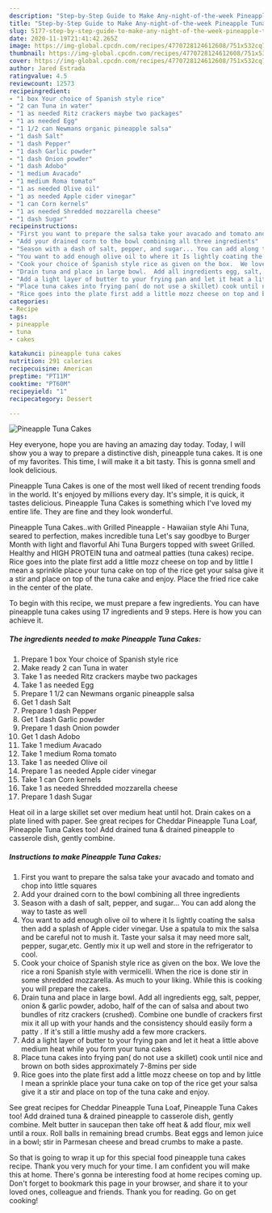 ```yaml
---
description: "Step-by-Step Guide to Make Any-night-of-the-week Pineapple Tuna Cakes"
title: "Step-by-Step Guide to Make Any-night-of-the-week Pineapple Tuna Cakes"
slug: 5177-step-by-step-guide-to-make-any-night-of-the-week-pineapple-tuna-cakes
date: 2020-11-19T21:41:42.265Z
image: https://img-global.cpcdn.com/recipes/4770728124612608/751x532cq70/pineapple-tuna-cakes-recipe-main-photo.jpg
thumbnail: https://img-global.cpcdn.com/recipes/4770728124612608/751x532cq70/pineapple-tuna-cakes-recipe-main-photo.jpg
cover: https://img-global.cpcdn.com/recipes/4770728124612608/751x532cq70/pineapple-tuna-cakes-recipe-main-photo.jpg
author: Jared Estrada
ratingvalue: 4.5
reviewcount: 12573
recipeingredient:
- "1 box Your choice of Spanish style rice"
- "2 can Tuna in water"
- "1 as needed Ritz crackers maybe two packages"
- "1 as needed Egg"
- "1 1/2 can Newmans organic pineapple salsa"
- "1 dash Salt"
- "1 dash Pepper"
- "1 dash Garlic powder"
- "1 dash Onion powder"
- "1 dash Adobo"
- "1 medium Avacado"
- "1 medium Roma tomato"
- "1 as needed Olive oil"
- "1 as needed Apple cider vinegar"
- "1 can Corn kernels"
- "1 as needed Shredded mozzarella cheese"
- "1 dash Sugar"
recipeinstructions:
- "First you want to prepare the salsa take your avacado and tomato and chop into little squares"
- "Add your drained corn to the bowl combining all three ingredients"
- "Season with a dash of salt, pepper, and sugar... You can add along the way to taste as well"
- "You want to add enough olive oil to where it Is lightly coating the salsa then add a splash of Apple cider vinegar.  Use a spatula to mix the salsa and be careful not to mush it.  Taste your salsa it may need more salt, pepper, sugar,etc. Gently mix it up well and store in the refrigerator to cool."
- "Cook your choice of Spanish style rice as given on the box.  We love the rice a roni Spanish style with vermicelli.  When the rice is done stir in some shredded mozzarella.  As much to your liking.  While this is cooking you will prepare the cakes."
- "Drain tuna and place in large bowl.  Add all ingredients egg, salt, pepper, onion &amp; garlic powder, adobo, half of the can of salsa and about two bundles of ritz crackers (crushed). Combine one bundle of crackers first mix it all up with your hands and the consistency should easily form a patty .  If it&#39;s still a little mushy add a few more crackers."
- "Add a light layer of butter to your frying pan and let it heat a little above medium heat while you form your tuna cakes"
- "Place tuna cakes into frying pan( do not use a skillet) cook until nice and brown on both sides approximately 7-8mins per side"
- "Rice goes into the plate first add a little mozz cheese on top and by little I mean a sprinkle place your tuna cake on top of the rice get your salsa give it a stir and place on top of the tuna cake and enjoy."
categories:
- Recipe
tags:
- pineapple
- tuna
- cakes

katakunci: pineapple tuna cakes 
nutrition: 291 calories
recipecuisine: American
preptime: "PT11M"
cooktime: "PT60M"
recipeyield: "1"
recipecategory: Dessert

---
```



![Pineapple Tuna Cakes](https://img-global.cpcdn.com/recipes/4770728124612608/751x532cq70/pineapple-tuna-cakes-recipe-main-photo.jpg)

Hey everyone, hope you are having an amazing day today. Today, I will show you a way to prepare a distinctive dish, pineapple tuna cakes. It is one of my favorites. This time, I will make it a bit tasty. This is gonna smell and look delicious.

Pineapple Tuna Cakes is one of the most well liked of recent trending foods in the world. It's enjoyed by millions every day. It's simple, it is quick, it tastes delicious. Pineapple Tuna Cakes is something which I've loved my entire life. They are fine and they look wonderful.

Pineapple Tuna Cakes..with Grilled Pineapple - Hawaiian style Ahi Tuna, seared to perfection, makes incredible tuna Let&#39;s say goodbye to Burger Month with light and flavorful Ahi Tuna Burgers topped with sweet Grilled. Healthy and HIGH PROTEIN tuna and oatmeal patties (tuna cakes) recipe. Rice goes into the plate first add a little mozz cheese on top and by little I mean a sprinkle place your tuna cake on top of the rice get your salsa give it a stir and place on top of the tuna cake and enjoy. Place the fried rice cake in the center of the plate.


To begin with this recipe, we must prepare a few ingredients. You can have pineapple tuna cakes using 17 ingredients and 9 steps. Here is how you can achieve it.

<!--inarticleads1-->

##### The ingredients needed to make Pineapple Tuna Cakes:

1. Prepare 1 box Your choice of Spanish style rice
1. Make ready 2 can Tuna in water
1. Take 1 as needed Ritz crackers maybe two packages
1. Take 1 as needed Egg
1. Prepare 1 1/2 can Newmans organic pineapple salsa
1. Get 1 dash Salt
1. Prepare 1 dash Pepper
1. Get 1 dash Garlic powder
1. Prepare 1 dash Onion powder
1. Get 1 dash Adobo
1. Take 1 medium Avacado
1. Take 1 medium Roma tomato
1. Take 1 as needed Olive oil
1. Prepare 1 as needed Apple cider vinegar
1. Take 1 can Corn kernels
1. Take 1 as needed Shredded mozzarella cheese
1. Prepare 1 dash Sugar


Heat oil in a large skillet set over medium heat until hot. Drain cakes on a plate lined with paper. See great recipes for Cheddar Pineapple Tuna Loaf, Pineapple Tuna Cakes too! Add drained tuna &amp; drained pineapple to casserole dish, gently combine. 

<!--inarticleads2-->

##### Instructions to make Pineapple Tuna Cakes:

1. First you want to prepare the salsa take your avacado and tomato and chop into little squares
1. Add your drained corn to the bowl combining all three ingredients
1. Season with a dash of salt, pepper, and sugar... You can add along the way to taste as well
1. You want to add enough olive oil to where it Is lightly coating the salsa then add a splash of Apple cider vinegar.  Use a spatula to mix the salsa and be careful not to mush it.  Taste your salsa it may need more salt, pepper, sugar,etc. Gently mix it up well and store in the refrigerator to cool.
1. Cook your choice of Spanish style rice as given on the box.  We love the rice a roni Spanish style with vermicelli.  When the rice is done stir in some shredded mozzarella.  As much to your liking.  While this is cooking you will prepare the cakes.
1. Drain tuna and place in large bowl.  Add all ingredients egg, salt, pepper, onion &amp; garlic powder, adobo, half of the can of salsa and about two bundles of ritz crackers (crushed). Combine one bundle of crackers first mix it all up with your hands and the consistency should easily form a patty .  If it&#39;s still a little mushy add a few more crackers.
1. Add a light layer of butter to your frying pan and let it heat a little above medium heat while you form your tuna cakes
1. Place tuna cakes into frying pan( do not use a skillet) cook until nice and brown on both sides approximately 7-8mins per side
1. Rice goes into the plate first add a little mozz cheese on top and by little I mean a sprinkle place your tuna cake on top of the rice get your salsa give it a stir and place on top of the tuna cake and enjoy.


See great recipes for Cheddar Pineapple Tuna Loaf, Pineapple Tuna Cakes too! Add drained tuna &amp; drained pineapple to casserole dish, gently combine. Melt butter in saucepan then take off heat &amp; add flour, mix well until a roux. Roll balls in remaining bread crumbs. Beat eggs and lemon juice in a bowl; stir in Parmesan cheese and bread crumbs to make a paste. 

So that is going to wrap it up for this special food pineapple tuna cakes recipe. Thank you very much for your time. I am confident you will make this at home. There's gonna be interesting food at home recipes coming up. Don't forget to bookmark this page in your browser, and share it to your loved ones, colleague and friends. Thank you for reading. Go on get cooking!
